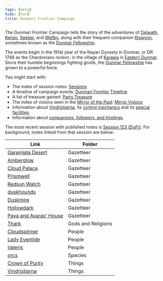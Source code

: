 ```yaml
---
tags: [meta]
hide: [toc]
title: Dunmari Frontier Campaign
---
```


The Dunmari Frontier Campaign tells the story of the adventures of [Delwath](<../../people/pcs/dunmar-fellowship/delwath.md>), [Kenzo](<../../people/pcs/dunmar-fellowship/kenzo.md>), [Seeker](<../../people/pcs/dunmar-fellowship/seeker.md>), and [Wellby](<../../people/pcs/dunmar-fellowship/wellby.md>), along with their frequent companion [Riswynn](<../../people/pcs/dunmar-fellowship/riswynn.md>), sometimes known as the [Dunmar Fellowship](<../../people/pcs/dunmar-fellowship/dunmar-fellowship.md>). 

The events begin in the 191st year of the Nayan Dynasty in Dunmar, or DR 1748 as the Chardonians reckon, in the village of [Karawa](<../../gazetteer/greater-dunmar/realms/dunmar/eastern-dunmar/karawa.md>) in [Eastern Dunmar](<../../gazetteer/greater-dunmar/realms/dunmar/eastern-dunmar/eastern-dunmar.md>). Since their humble beginnings fighting gnolls, the [Dunmar Fellowship](<../../people/pcs/dunmar-fellowship/dunmar-fellowship.md>) has grown to a powerful force. 

You might start with:
- The index of session notes: [Sessions](<./sessions.md>)
- A timeline of campaign events: [Dunmari Frontier Timeline](<./dunmari-frontier-timeline.md>)
- A list of treasure gained: [Party Treasure](<./party-treasure.md>)
- The index of visions seen in the [Mirror of the Past](<treasure/mirror-of-the-past.md>): [Mirror Visions](<./mirror-visions.md>)
- Information about [Vindristjarna](<../../things/ships/vindristjarna.md>), its [control mechanics](<./vindristjarna-mechanics.md>) and its [special facilities](<./vindristjarna-bastion-rules.md>).
- Information about [companions, followers, and hirelings](<./dunmar-fellowship-associates.md>). 

The most recent session with published notes is [Session 123 (DuFr)](<session-notes/session-123-dufr.md>). For background, notes linked from that session are below:

| Link                                                                                         | Folder             |
| -------------------------------------------------------------------------------------------- | ------------------ |
| [Garamjala Desert](<../../gazetteer/drankorian-hinterland/garamjala-plateau/garamjala-desert.md>)  | Gazetteer          |
| [Amberglow](<../../gazetteer/extraplanar/feywild/amberglow/amberglow.md>)                          | Gazetteer          |
| [Cloud Palace](<../../gazetteer/extraplanar/feywild/amberglow/cloud-palace.md>)                    | Gazetteer          |
| [Prismwell](<../../gazetteer/extraplanar/feywild/amberglow/prismwell.md>)                          | Gazetteer          |
| [Redsun Watch](<../../gazetteer/extraplanar/feywild/amberglow/redsun-watch.md>)                    | Gazetteer          |
| [duskhounds](<../../Gazetteer/Extraplanar/Feywild/Duskhounds.md>)                                  | Gazetteer          |
| [Duskmire](<../../Gazetteer/Extraplanar/Feywild/Duskmire.md>)                                      | Gazetteer          |
| [Hollowdark](<../../gazetteer/extraplanar/feywild/hollowdark.md>)                                  | Gazetteer          |
| [Pava and Avaras' House](<../../gazetteer/greater-dunmar/dunmari-basin/pava-and-avaras-house.md>) | Gazetteer          |
| [Thark](<../../gods-and-religions/gods/embodied-gods/thark.md>)                                    | Gods and Religions |
| [Cloudspinner](<../../people/extraplanar-powers/archfey/cloudspinner.md>)                          | People             |
| [Lady Eventide](<../../people/fey/lady-eventide.md>)                                               | People             |
| [Valeris](<../../people/fey/valeris.md>)                                                           | People             |
| [orcs](<../../species/orcs.md>)                                                                    | Species            |
| [Crown of Purity](<../../things/artifacts-of-power/crown-of-purity.md>)                            | Things             |
| [Vindristjarna](<../../things/ships/vindristjarna.md>)                                             | Things             |



